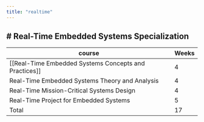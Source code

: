 ```yaml
---
title: "realtime"
---
```


## # Real-Time Embedded Systems Specialization

| course                                            | Weeks |
| ------------------------------------------------- | ----- |
| [[Real-Time Embedded Systems Concepts and Practices]] | 4     |
| Real-Time Embedded Systems Theory and Analysis    | 4     |
| Real-Time Mission-Critical Systems Design         | 4     |
| Real-Time Project for Embedded Systems            | 5     |
| Total                                             | 17    |


<script defer src="https://cdn.commento.io/js/commento.js"></script>
<div id="commento"></div>